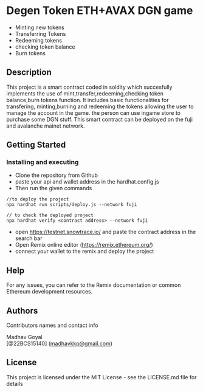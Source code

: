 # Degen Token ETH+AVAX DGN game

* Minting new tokens
* Transferring Tokens
* Redeeming tokens
* checking token balance
* Burn tokens

## Description

This project is a smart contract coded in soldity which succesfully implements the use of mint,transfer,redeeming,checking token balance,burn tokens function. It includes basic functionalities for transfering, minting,burning and redeeming the tokens allowing the user to manage the account in the game. the person can use ingame store to purchase some DGN stuff. This smart contract can be deployed on the fuji and avalanche mainet network. 


## Getting Started

### Installing and executing

* Clone the repository from Github
* paste your api and wallet address in the hardhat.config.js
* Then run the given commands
```
//to deploy the project
npx hardhat run scripts/deploy.js --network fuji

// to check the deployed project
npx hardhat verify <contract address> --network fuji
```
* open https://testnet.snowtrace.io/ and paste the contract address in the search bar
* Open Remix online editor (https://remix.ethereum.org/)
* connect your wallet to the remix and deploy the project


## Help

For any issues, you can refer to the Remix documentation or common Ethereum development resources.

## Authors

Contributors names and contact info

Madhav Goyal  
[@22BCS15140] (madhavkkp@gmail.com)


## License

This project is licensed under the MIT License - see the LICENSE.md file for details
